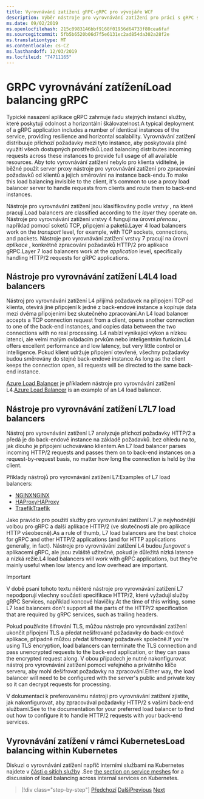 ```yaml
---
title: Vyrovnávání zatížení gRPC-gRPC pro vývojáře WCF
description: Výběr nástroje pro vyrovnávání zatížení pro práci s gRPC službami.
ms.date: 09/02/2019
ms.openlocfilehash: 215c0983146bbf9168f01956d64733f80cea6faf
ms.sourcegitcommit: 5fb5b6520b06d7f5e6131ec2ad854da302a28f2e
ms.translationtype: MT
ms.contentlocale: cs-CZ
ms.lasthandoff: 12/03/2019
ms.locfileid: "74711165"
---
```

# <a name="load-balancing-grpc"></a><span data-ttu-id="8dc99-103">GRPC vyrovnávání zatížení</span><span class="sxs-lookup"><span data-stu-id="8dc99-103">Load balancing gRPC</span></span>

<span data-ttu-id="8dc99-104">Typické nasazení aplikace gRPC zahrnuje řadu stejných instancí služby, které poskytují odolnost a horizontální škálovatelnost.</span><span class="sxs-lookup"><span data-stu-id="8dc99-104">A typical deployment of a gRPC application includes a number of identical instances of the service, providing resilience and horizontal scalability.</span></span> <span data-ttu-id="8dc99-105">Vyrovnávání zatížení distribuuje příchozí požadavky mezi tyto instance, aby poskytovala plné využití všech dostupných prostředků.</span><span class="sxs-lookup"><span data-stu-id="8dc99-105">Load balancing distributes incoming requests across these instances to provide full usage of all available resources.</span></span> <span data-ttu-id="8dc99-106">Aby toto vyrovnávání zatížení nebylo pro klienta viditelné, je běžné použít server proxy nástroje pro vyrovnávání zatížení pro zpracování požadavků od klientů a jejich směrování na instance back-endu.</span><span class="sxs-lookup"><span data-stu-id="8dc99-106">To make this load balancing invisible to the client, it's common to use a proxy load balancer server to handle requests from clients and route them to back-end instances.</span></span>

<span data-ttu-id="8dc99-107">Nástroje pro vyrovnávání zatížení jsou klasifikovány podle *vrstvy* , na které pracují.</span><span class="sxs-lookup"><span data-stu-id="8dc99-107">Load balancers are classified according to the *layer* they operate on.</span></span> <span data-ttu-id="8dc99-108">Nástroje pro vyrovnávání zatížení vrstvy 4 fungují na úrovni *přenosu* , například pomocí soketů TCP, připojení a paketů.</span><span class="sxs-lookup"><span data-stu-id="8dc99-108">Layer 4 load balancers work on the *transport* level, for example, with TCP sockets, connections, and packets.</span></span> <span data-ttu-id="8dc99-109">Nástroje pro vyrovnávání zatížení vrstvy 7 pracují na úrovni *aplikace* , konkrétně zpracování požadavků HTTP/2 pro aplikace gRPC.</span><span class="sxs-lookup"><span data-stu-id="8dc99-109">Layer 7 load balancers work at the *application* level, specifically handling HTTP/2 requests for gRPC applications.</span></span>

## <a name="l4-load-balancers"></a><span data-ttu-id="8dc99-110">Nástroje pro vyrovnávání zatížení L4</span><span class="sxs-lookup"><span data-stu-id="8dc99-110">L4 load balancers</span></span>

<span data-ttu-id="8dc99-111">Nástroj pro vyrovnávání zatížení L4 přijímá požadavek na připojení TCP od klienta, otevírá jiné připojení k jedné z back-endové instance a kopíruje data mezi dvěma připojeními bez skutečného zpracování.</span><span class="sxs-lookup"><span data-stu-id="8dc99-111">An L4 load balancer accepts a TCP connection request from a client, opens another connection to one of the back-end instances, and copies data between the two connections with no real processing.</span></span> <span data-ttu-id="8dc99-112">L4 nabízí vynikající výkon a nízkou latenci, ale velmi malým ovládacím prvkům nebo inteligentním funkcím.</span><span class="sxs-lookup"><span data-stu-id="8dc99-112">L4 offers excellent performance and low latency, but very little control or intelligence.</span></span> <span data-ttu-id="8dc99-113">Pokud klient udržuje připojení otevřené, všechny požadavky budou směrovány do stejné back-endové instance.</span><span class="sxs-lookup"><span data-stu-id="8dc99-113">As long as the client keeps the connection open, all requests will be directed to the same back-end instance.</span></span>

 <span data-ttu-id="8dc99-114">[Azure Load Balancer](https://azure.microsoft.com/services/load-balancer/) je příkladem nástroje pro vyrovnávání zatížení L4.</span><span class="sxs-lookup"><span data-stu-id="8dc99-114">[Azure Load Balancer](https://azure.microsoft.com/services/load-balancer/) is an example of an L4 load balancer.</span></span>

## <a name="l7-load-balancers"></a><span data-ttu-id="8dc99-115">Nástroje pro vyrovnávání zatížení L7</span><span class="sxs-lookup"><span data-stu-id="8dc99-115">L7 load balancers</span></span>

<span data-ttu-id="8dc99-116">Nástroj pro vyrovnávání zatížení L7 analyzuje příchozí požadavky HTTP/2 a předá je do back-endové instance na základě požadavků. bez ohledu na to, jak dlouho je připojení uchováváno klientem.</span><span class="sxs-lookup"><span data-stu-id="8dc99-116">An L7 load balancer parses incoming HTTP/2 requests and passes them on to back-end instances on a request-by-request basis, no matter how long the connection is held by the client.</span></span>

<span data-ttu-id="8dc99-117">Příklady nástrojů pro vyrovnávání zatížení L7:</span><span class="sxs-lookup"><span data-stu-id="8dc99-117">Examples of L7 load balancers:</span></span>

- [<span data-ttu-id="8dc99-118">NGINX</span><span class="sxs-lookup"><span data-stu-id="8dc99-118">NGINX</span></span>](https://www.nginx.com/)
- [<span data-ttu-id="8dc99-119">HAProxy</span><span class="sxs-lookup"><span data-stu-id="8dc99-119">HAProxy</span></span>](https://www.haproxy.com/)
- [<span data-ttu-id="8dc99-120">Traefik</span><span class="sxs-lookup"><span data-stu-id="8dc99-120">Traefik</span></span>](https://traefik.io/)

<span data-ttu-id="8dc99-121">Jako pravidlo pro použití služby pro vyrovnávání zatížení L7 je nejvhodnější volbou pro gRPC a další aplikace HTTP/2 (ve skutečnosti ale pro aplikace HTTP všeobecně).</span><span class="sxs-lookup"><span data-stu-id="8dc99-121">As a rule of thumb, L7 load balancers are the best choice for gRPC and other HTTP/2 applications (and for HTTP applications generally, in fact).</span></span> <span data-ttu-id="8dc99-122">Nástroje pro vyrovnávání zatížení L4 budou *fungovat* s aplikacemi gRPC, ale jsou zvláště užitečné, pokud je důležitá nízká latence a nízká režie.</span><span class="sxs-lookup"><span data-stu-id="8dc99-122">L4 load balancers will *work* with gRPC applications, but they're mainly useful when low latency and low overhead are important.</span></span>

> [!IMPORTANT]
> <span data-ttu-id="8dc99-123">V době psaní tohoto textu některé nástroje pro vyrovnávání zatížení L7 nepodporují všechny součásti specifikace HTTP/2, které vyžadují služby gRPC Services, například koncové hlavičky.</span><span class="sxs-lookup"><span data-stu-id="8dc99-123">At the time of this writing, some L7 load balancers don't support all the parts of the HTTP/2 specification that are required by gRPC services, such as trailing headers.</span></span>

<span data-ttu-id="8dc99-124">Pokud používáte šifrování TLS, můžou nástroje pro vyrovnávání zatížení ukončit připojení TLS a předat nešifrované požadavky do back-endové aplikace, případně můžou předat šifrovaný požadavek společně.</span><span class="sxs-lookup"><span data-stu-id="8dc99-124">If you're using TLS encryption, load balancers can terminate the TLS connection and pass unencrypted requests to the back-end application, or they can pass the encrypted request along.</span></span> <span data-ttu-id="8dc99-125">V obou případech je nutné nakonfigurovat nástroj pro vyrovnávání zatížení pomocí veřejného a privátního klíče serveru, aby mohl dešifrovat požadavky na zpracování.</span><span class="sxs-lookup"><span data-stu-id="8dc99-125">Either way, the load balancer will need to be configured with the server's public and private key so it can decrypt requests for processing.</span></span>

<span data-ttu-id="8dc99-126">V dokumentaci k preferovanému nástroji pro vyrovnávání zatížení zjistíte, jak nakonfigurovat, aby zpracovával požadavky HTTP/2 s vašimi back-end službami.</span><span class="sxs-lookup"><span data-stu-id="8dc99-126">See to the documentation for your preferred load balancer to find out how to configure it to handle HTTP/2 requests with your back-end services.</span></span>

## <a name="load-balancing-within-kubernetes"></a><span data-ttu-id="8dc99-127">Vyrovnávání zatížení v rámci Kubernetes</span><span class="sxs-lookup"><span data-stu-id="8dc99-127">Load balancing within Kubernetes</span></span>

<span data-ttu-id="8dc99-128">Diskuzi o vyrovnávání zatížení napříč interními službami na Kubernetes najdete v [části o sítích služby](service-mesh.md) .</span><span class="sxs-lookup"><span data-stu-id="8dc99-128">See [the section on service meshes](service-mesh.md) for a discussion of load balancing across internal services on Kubernetes.</span></span>

>[!div class="step-by-step"]
><span data-ttu-id="8dc99-129">[Předchozí](service-mesh.md)
>[Další](application-performance-management.md)</span><span class="sxs-lookup"><span data-stu-id="8dc99-129">[Previous](service-mesh.md)
[Next](application-performance-management.md)</span></span>
